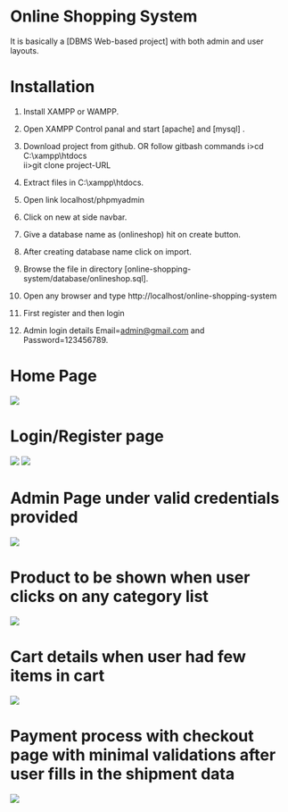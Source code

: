 # Online Shopping System 

It is basically a [DBMS Web-based project] with both admin and user layouts.

# Installation

1. Install XAMPP or WAMPP.
2. Open XAMPP Control panal and start [apache] and [mysql] .
3. Download project from github.
    OR follow gitbash commands
    i>cd C:\\xampp\htdocs\
    ii>git clone project-URL
	
4.  Extract files in C:\\xampp\htdocs\.
5.  Open link localhost/phpmyadmin
6.  Click on new at side navbar.
7.  Give a database name as (onlineshop) hit on create button.
8.  After creating database name click on import.
9.  Browse the file in directory [online-shopping-system/database/onlineshop.sql].
10. Open any browser and type http://localhost/online-shopping-system
11. First register and then login
12. Admin login details  Email=admin@gmail.com and Password=123456789.

# Home Page
![](Screenshots/Home-page)

# Login/Register page 
![](Screenshots/Login-page)
![](Screenshots/Register-page)

# Admin Page under valid credentials provided
![](Screenshots/Admin-page)

# Product to be shown when user clicks on any category list
![](Screenshots/Product-page)

# Cart details when user had few items in cart
![](Screenshots/Cart-page)

# Payment process with checkout page with minimal validations after user fills in the shipment data 
![](Screenshots/Payment-page)
